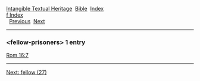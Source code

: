 [Intangible Textual Heritage](../../index)  [Bible](../index) 
[Index](index)   
[f Index](_f_)  
  [Previous](c04167)  [Next](c04169) 

------------------------------------------------------------------------

### &lt;fellow-prisoners&gt; 1 entry

[Rom 16:7](../kjv/rom016.htm#007)  

------------------------------------------------------------------------

[Next: fellow (27)](c04169)
